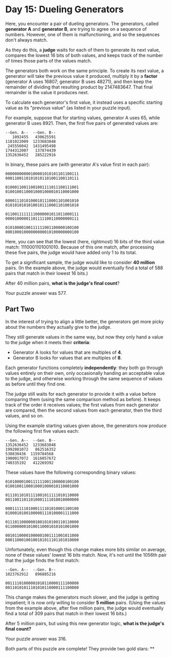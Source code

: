 # Day 15: Dueling Generators

Here, you encounter a pair of dueling generators. The generators, called **generator A** and **generator B**, are trying
to agree on a sequence of numbers. However, one of them is malfunctioning, and so the sequences don't always match.

As they do this, a **judge** waits for each of them to generate its next value, compares the lowest 16 bits of both
values, and keeps track of the number of times those parts of the values match.

The generators both work on the same principle. To create its next value, a generator will take the previous value it
produced, multiply it by a **factor** (generator A uses 16807; generator B uses 48271), and then keep the remainder of
dividing that resulting product by 2147483647. That final remainder is the value it produces next.

To calculate each generator's first value, it instead uses a specific starting value as its "previous value"
(as listed in your puzzle input).

For example, suppose that for starting values, generator A uses 65, while generator B uses 8921. Then, the first five
pairs of generated values are:

```
--Gen. A--  --Gen. B--
   1092455   430625591
1181022009  1233683848
 245556042  1431495498
1744312007   137874439
1352636452   285222916
```

In binary, these pairs are (with generator A's value first in each pair):

```
00000000000100001010101101100111
00011001101010101101001100110111

01000110011001001111011100111001
01001001100010001000010110001000

00001110101000101110001101001010
01010101010100101110001101001010

01100111111110000001011011000111
00001000001101111100110000000111

01010000100111111001100000100100
00010001000000000010100000000100
```

Here, you can see that the lowest (here, rightmost) 16 bits of the third value match: 1110001101001010. Because of this
one match, after processing these five pairs, the judge would have added only 1 to its total.

To get a significant sample, the judge would like to consider **40 million** pairs. (In the example above, the judge
would eventually find a total of 588 pairs that match in their lowest 16 bits.)

After 40 million pairs, **what is the judge's final count**?

Your puzzle answer was 577.

## Part Two

In the interest of trying to align a little better, the generators get more picky about the numbers they actually give
to the judge.

They still generate values in the same way, but now they only hand a value to the judge when it meets their
**criteria**:

* Generator A looks for values that are multiples of **4**.
* Generator B looks for values that are multiples of **8**.

Each generator functions completely **independently**: they both go through values entirely on their own, only
occasionally handing an acceptable value to the judge, and otherwise working through the same sequence of values as
before until they find one.

The judge still waits for each generator to provide it with a value before comparing them (using the same comparison
method as before). It keeps track of the order it receives values; the first values from each generator are compared,
then the second values from each generator, then the third values, and so on.

Using the example starting values given above, the generators now produce the following first five values each:

```
--Gen. A--  --Gen. B--
1352636452  1233683848
1992081072   862516352
530830436  1159784568
1980017072  1616057672
740335192   412269392
```

These values have the following corresponding binary values:

```
01010000100111111001100000100100
01001001100010001000010110001000

01110110101111001011111010110000
00110011011010001111010010000000

00011111101000111101010001100100
01000101001000001110100001111000

01110110000001001010100110110000
01100000010100110001010101001000

00101100001000001001111001011000
00011000100100101011101101010000
```

Unfortunately, even though this change makes more bits similar on average, none of these values' lowest 16 bits match.
Now, it's not until the 1056th pair that the judge finds the first match:

```
--Gen. A--  --Gen. B--
1023762912   896885216

00111101000001010110000111100000
00110101011101010110000111100000
```

This change makes the generators much slower, and the judge is getting impatient; it is now only willing to consider
**5 million** pairs. (Using the values from the example above, after five million pairs, the judge would eventually find
a total of 309 pairs that match in their lowest 16 bits.)

After 5 million pairs, but using this new generator logic, **what is the judge's final count?**

Your puzzle answer was 316.

Both parts of this puzzle are complete! They provide two gold stars: **
